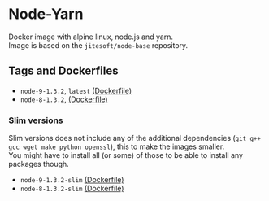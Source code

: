 # Node-Yarn

Docker image with alpine linux, node.js and yarn.  
Image is based on the  `jitesoft/node-base` repository.  

## Tags and Dockerfiles

* `node-9-1.3.2`, `latest` [(Dockerfile)](https://github.com/jitesoft/docker-node-yarn/blob/node-9/master/Dockerfile)
* `node-8-1.3.2`, [(Dockerfile)](https://github.com/jitesoft/docker-node-yarn/blob/master/node-8/Dockerfile)

### Slim versions

Slim versions does not include any of the additional dependencies (`git g++ gcc wget make python openssl`), this to make the images smaller.  
You might have to install all (or some) of those to be able to install any packages though.

* `node-9-1.3.2-slim` [(Dockerfile)](https://github.com/jitesoft/docker-node-yarn/blob/master/slim/node-9/Dockerfile)
* `node-8-1.3.2-slim` [(Dockerfile)](https://github.com/jitesoft/docker-node-yarn/blob/master/slim/node-8/Dockerfile)